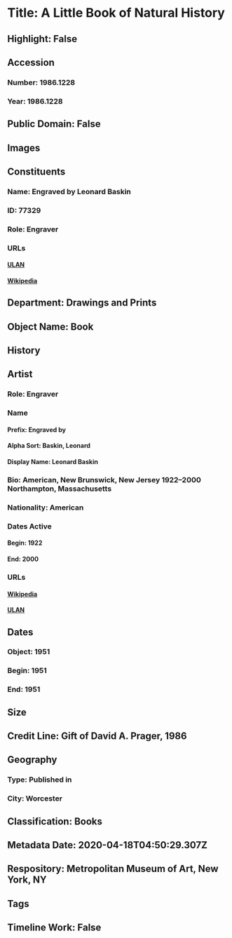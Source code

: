 # Title: A Little Book of Natural History
## Highlight: False
## Accession
### Number: 1986.1228
### Year: 1986.1228
## Public Domain: False
## Images
## Constituents
### Name: Engraved by Leonard Baskin
### ID: 77329
### Role: Engraver
### URLs
#### [ULAN](http://vocab.getty.edu/page/ulan/500003136)
#### [Wikipedia](https://www.wikidata.org/wiki/Q2601617)
## Department: Drawings and Prints
## Object Name: Book
## History
## Artist
### Role: Engraver
### Name
#### Prefix: Engraved by
#### Alpha Sort: Baskin, Leonard
#### Display Name: Leonard Baskin
### Bio: American, New Brunswick, New Jersey 1922–2000 Northampton, Massachusetts
### Nationality: American
### Dates Active
#### Begin: 1922
#### End: 2000
### URLs
#### [Wikipedia](https://www.wikidata.org/wiki/Q2601617)
#### [ULAN](http://vocab.getty.edu/page/ulan/500003136)
## Dates
### Object: 1951
### Begin: 1951
### End: 1951
## Size
## Credit Line: Gift of David A. Prager, 1986
## Geography
### Type: Published in
### City: Worcester
## Classification: Books
## Metadata Date: 2020-04-18T04:50:29.307Z
## Respository: Metropolitan Museum of Art, New York, NY
## Tags
## Timeline Work: False
